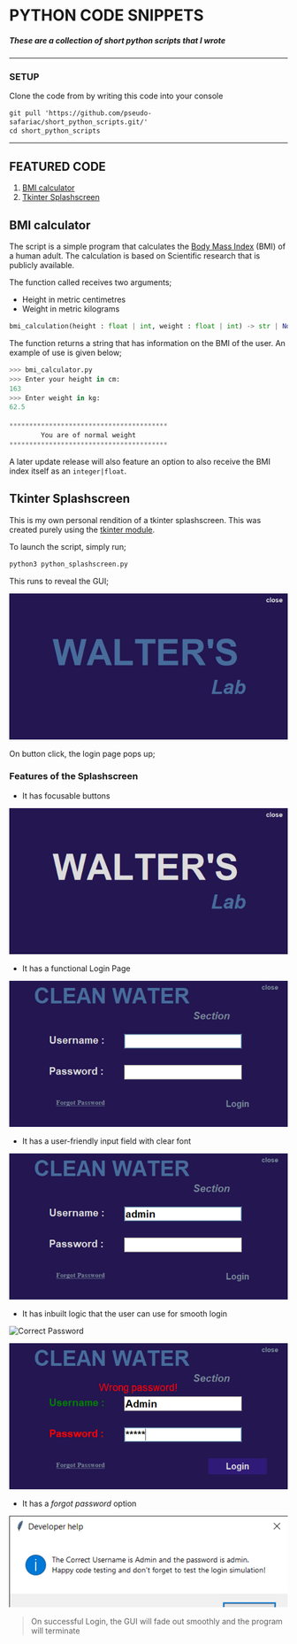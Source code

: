 # PYTHON CODE SNIPPETS

##### These are a collection of short python scripts that I wrote  

----------

### SETUP
Clone the code from by writing this code into your console
```console
git pull 'https://github.com/pseudo-safariac/short_python_scripts.git/'
cd short_python_scripts
```
----------

## FEATURED CODE
1. [BMI calculator](#bmi-calculator)
2. [Tkinter Splashscreen](#tkinter-splashscreen)

## BMI calculator
The script is a simple program that calculates the [Body Mass Index](https://www.cdc.gov/nccdphp/dnpao/growthcharts/training/bmiage/page5_1.) (BMI) of a human adult. The calculation is based on Scientific research that is publicly available.

The function called receives two arguments;
- Height in metric centimetres
- Weight in metric kilograms

```python
bmi_calculation(height : float | int, weight : float | int) -> str | None
```
The function returns a string that has information on the BMI of the user.
An example of use is given below;
```python
>>> bmi_calculator.py
>>> Enter your height in cm:
163
>>> Enter weight in kg:
62.5

****************************************
        You are of normal weight
****************************************
```

A later update release will also feature an option to also receive the BMI index itself as an `integer|float`.

## Tkinter Splashscreen
This is my own personal rendition of a tkinter splashscreen. This was created purely using the [tkinter module](https://docs.python.org/3/library/tkinter.html).

To launch the script, simply run;

```python
python3 python_splashscreen.py
```

This runs to reveal the GUI;

![Primary Launch](static/when_lauched.png)

On button click, the login page pops up;

### Features of the Splashscreen
- It has focusable buttons

![Buttons are focusable](static/focusable_buttons.png)

- It has a functional Login Page

![Main Login Page](static/login_screen.png)

- It has a user-friendly input field with clear font

![Input Entry and its Fonts](static/input_font.png)

- It has inbuilt logic that the user can use for smooth login

![Correct Password
](static/correct_username_no_password.png)

![Correct Username with wrong Password](static/password_with_login_focus.png)

- It has a *forgot password* option

![Forgot Password raising a messagebox](static/forgot_password.png)

> On successful Login, the GUI will fade out smoothly and the program will terminate
